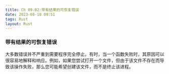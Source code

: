 ```yaml
---
title: Ch 09.02:带有结果的可恢复错误
date: 2023-08-18 09:51
tags: Rust
layout: Rust
---
```

### 带有结果的可恢复错误

大多数错误并不严重到需要程序完全停止。有时，当一个函数失败时，其原因可以很容易地解释和响应。例如，如果您尝试打开一个文件，但由于该文件不存在而导致该操作失败，那么您可能希望创建该文件，而不是终止该进程。